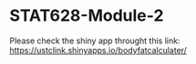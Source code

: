 # STAT628-Module-2

Please check the shiny app throught this link: https://ustclink.shinyapps.io/bodyfatcalculater/